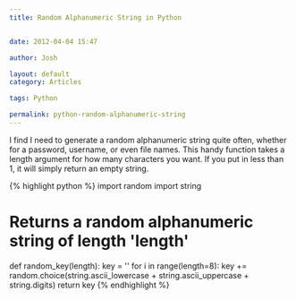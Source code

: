 ```yaml
---
title: Random Alphanumeric String in Python


date: 2012-04-04 15:47

author: Josh

layout: default
category: Articles

tags: Python

permalink: python-random-alphanumeric-string
---
```


I find I need to generate a random alphanumeric string quite often,
whether for a password, username, or even file names. This handy
function takes a length argument for how many characters you want. If
you put in less than 1, it will simply return an empty string.

{% highlight python %}
import random
import string

# Returns a random alphanumeric string of length 'length'
def random_key(length):
    key = ''
    for i in range(length=8):
        key += random.choice(string.ascii_lowercase + string.ascii_uppercase + string.digits)
    return key
{% endhighlight %}
